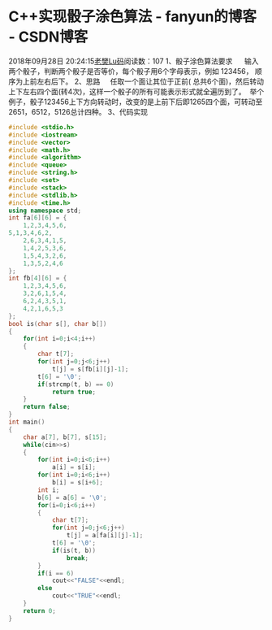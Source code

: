 # C++实现骰子涂色算法 - fanyun的博客 - CSDN博客
2018年09月28日 20:24:15[老樊Lu码](https://me.csdn.net/fanyun_01)阅读数：107
1、骰子涂色算法要求
     输入两个骰子，判断两个骰子是否等价，每个骰子用6个字母表示，例如 123456， 顺序为上前左右后下。
2、思路
    任取一个面让其位于正前( 总共6个面)，然后转动上下左右四个面(转4次)，这样一个骰子的所有可能表示形式就全遍历到了。 
举个例子，骰子123456上下方向转动时，改变的是上前下后即1265四个面，可转动至2651，6512，5126总计四种。
3、代码实现
```cpp
#include <stdio.h>
#include <iostream>
#include <vector>
#include <math.h>
#include <algorithm>
#include <queue>
#include <string.h>
#include <set>
#include <stack>
#include <stdlib.h>
#include <time.h>
using namespace std;
int fa[6][6] = {
    1,2,3,4,5,6,
5,1,3,4,6,2,
    2,6,3,4,1,5,
    1,4,2,5,3,6,
    1,5,4,3,2,6,
    1,3,5,2,4,6
};
int fb[4][6] = {
    1,2,3,4,5,6,
    3,2,6,1,5,4,
    6,2,4,3,5,1,
    4,2,1,6,5,3
};
bool is(char s[], char b[])
{
    for(int i=0;i<4;i++)
    {
        char t[7];
        for(int j=0;j<6;j++)
            t[j] = s[fb[i][j]-1];
        t[6] = '\0';
        if(strcmp(t, b) == 0)
            return true;
    }
    return false;
}
int main()
{
    char a[7], b[7], s[15];
    while(cin>>s)
    {
        for(int i=0;i<6;i++)
            a[i] = s[i];
        for(int i=0;i<6;i++)
            b[i] = s[i+6];
        int i;
        b[6] = a[6] = '\0';
        for(i=0;i<6;i++)
        {
            char t[7];
            for(int j=0;j<6;j++)
                t[j] = a[fa[i][j]-1];
            t[6] = '\0';
            if(is(t, b))
                break;
        }
        if(i == 6)
            cout<<"FALSE"<<endl;
        else
            cout<<"TRUE"<<endl;
    }
    return 0;
}
```
